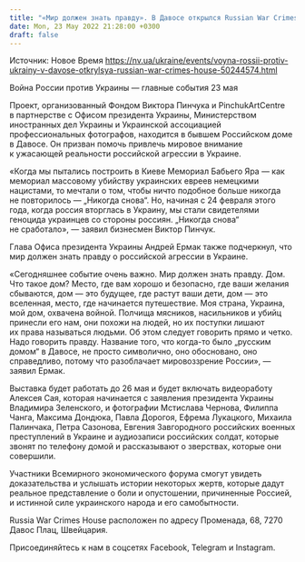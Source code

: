 ```yaml
---
title: "«Мир должен знать правду». В Давосе открылся Russian War Crimes House"
date: Mon, 23 May 2022 21:28:00 +0300
draft: false
---
```

Источник: Новое Время https://nv.ua/ukraine/events/voyna-rossii-protiv-ukrainy-v-davose-otkrylsya-russian-war-crimes-house-50244574.html


Война России против Украины — главные события 23 мая

 Проект, организованный Фондом Виктора Пинчука и PinchukArtCentre в партнерстве с Офисом президента Украины, Министерством иностранных дел Украины и Украинской ассоциацией профессиональных фотографов, находится в бывшем Российском доме в Давосе. Он призван помочь привлечь мировое внимание к ужасающей реальности российской агрессии в Украине.

«Когда мы пытались построить в Киеве Мемориал Бабьего Яра — как мемориал массовому убийству украинских евреев немецкими нацистами, то мечтали о том, чтобы ничто подобное больше никогда не повторилось — „Никогда снова“. Но, начиная с 24 февраля этого года, когда россия вторглась в Украину, мы стали свидетелями геноцида украинцев со стороны россиян. „Никогда снова“ не сработало», — заявил бизнесмен Виктор Пинчук.

Глава Офиса президента Украины Андрей Ермак также подчеркнул, что мир должен знать правду о российской агрессии в Украине.

«Сегодняшнее событие очень важно. Мир должен знать правду. Дом. Что такое дом? Место, где вам хорошо и безопасно, где ваши желания сбываются, дом — это будущее, где растут ваши дети, дом — это вселенная, место, где начинается путешествие. Моя страна, Украина, мой дом, охвачена войной. Полчища мясников, насильников и убийц принесли его нам, они похожи на людей, но их поступки лишают их права называться людьми. Об этом следует говорить прямо и четко. Надо говорить правду. Название того, что когда-то было „русским домом“ в Давосе, не просто символично, оно обосновано, оно справедливо, потому что разоблачает мировоззрение России», — заявил Ермак.

Выставка будет работать до 26 мая и будет включать видеоработу Алексея Сая, которая начинается с заявления президента Украины Владимира Зеленского, и фотографии Мстислава Чернова, Филиппа Чанга, Максима Дондюка, Павла Дорогоя, Ефрема Лукацкого, Михаила Палинчака, Петра Сазонова, Евгения Завгородного российских военных преступлений в Украине и аудиозаписи российских солдат, которые звонят по телефону домой и рассказывают о зверствах, которые они совершили.

Участники Всемирного экономического форума смогут увидеть доказательства и услышать истории некоторых жертв, которые дадут реальное представление о боли и опустошении, причиненные Россией, и истинной силе украинского народа и его самобытности.

Russia War Crimes House расположен по адресу Променада, 68, 7270 Давос Плац, Швейцария.

Присоединяйтесь к нам в соцсетях Facebook, Telegram и Instagram.
